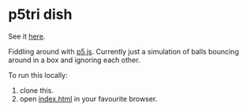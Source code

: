 # p5tri dish

See it [here](https://placidblob.github.io/p5tri/).

Fiddling around with [p5.js](https://p5js.org/). Currently just a simulation of balls bouncing around in a box and ignoring each other.

To run this locally:

1. clone this.
1. open [index.html](index.html) in your favourite browser.